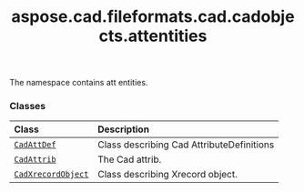 ﻿---
title: aspose.cad.fileformats.cad.cadobjects.attentities
second_title: Aspose.CAD for Python via .NET API References
description: 
type: docs
weight: 10
url: /aspose.cad.fileformats.cad.cadobjects.attentities/
is_root: false
---

The namespace contains att entities.

### Classes
| Class | Description |
| :- | :- |
| [`CadAttDef`](/cad/python-net/aspose.cad.fileformats.cad.cadobjects.attentities/cadattdef) | Class describing Cad AttributeDefinitions |
| [`CadAttrib`](/cad/python-net/aspose.cad.fileformats.cad.cadobjects.attentities/cadattrib) | The Cad attrib. |
| [`CadXrecordObject`](/cad/python-net/aspose.cad.fileformats.cad.cadobjects.attentities/cadxrecordobject) | Class describing Xrecord object. |


